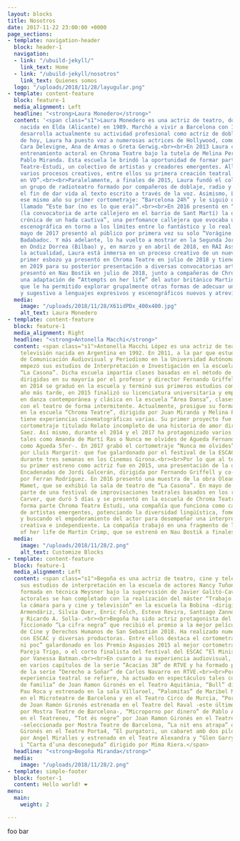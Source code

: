 ```yaml
---
layout: blocks
title: Nosotros
date: 2017-11-22 23:00:00 +0000
page_sections:
- template: navigation-header
  block: header-1
  navigation:
  - link: "/ubuild-jekyll/"
    link_text: Home
  - link: "/ubuild-jekyll/nosotros"
    link_text: Quienes somos
  logo: "/uploads/2018/11/28/layugular.png"
- template: content-feature
  block: feature-1
  media_alignment: Left
  headline: "<strong>Laura Monedero</strong>"
  content: '<span class="s1">Laura Monedero es una actriz de teatro, doblaje y locutora,
    nacida en Elda (Alicante) en 1989. Marchó a vivir a Barcelona con 19 años y allí
    desarrolla actualmente su actividad profesional como actriz de doblaje. A día
    de hoy, Laura ha puesto voz a numerosas actrices de Hollywood, como Dakota Johnson,
    Cara Delevigne, Ana de Armas o Greta Gerwig.<br><br>En 2013 Laura comenzó a estudiar
    entrenamiento actoral en Chroma Teatre bajo la tutela de Melina Pereyra y Juan
    Pablo Miranda. Esta escuela le brindó la oportunidad de formar parte de Chroma
    Teatre-Estudi, un colectivo de artistas y creadores emergentes. Allí ha iniciado
    varios procesos creativos, entre ellos su primera creación teatral: “Vorágine
    en VO”.<br><br>Paralelamente, a finales de 2015, Laura fundó el colectivo VersusTrac,
    un grupo de radioteatro formado por compañeros de doblaje, radio y teatro con
    el fin de dar vida al texto escrito a través de la voz. Asimismo, Laura protagonizó
    ese mismo año su primer cortometraje: “Barcelona 24h” y le siguió otro en 2017
    llamado “Este bar (no es lo que era)”.<br><br>En 2016 presentó en “Perpretacions”
    (la convocatoria de arte callejero en el barrio de Sant Martí) la obra “SIRCO:
    crónica de un hada cautiva”, una perfomance callejera que evocaba una reflexión
    escenográfica en torno a los límites entre lo fantástico y lo real.<br><br>En
    mayo de 2017 presentó al público por primera vez su solo “Vorágine en VO” en Sala
    Badabadoc. Y más adelante, lo ha vuelto a mostrar en la Segunda Jornada Microteatro
    en Ondiz Dorrea (Bilbao) y, en marzo y en abril de 2018, en RAI Associació (Barcelona).<br><br>En
    la actualidad, Laura está inmersa en un proceso creativo de un nuevo solo cuyo
    primer esbozo ya presentó en Chroma Teatre en julio de 2018 y tiene planeado concluir
    en 2019 para su posterior presentación a diversas convocatorias artísticas. Asimismo,
    presentó en Nau Bostik en julio de 2018, junto a compañeras de Chroma Teatre-estudi
    una adaptación de “Attempts on her life” del autor británico Martin Crimp, obra
    que le ha permitido explorar grupalmente otras formas de adecuar un texto complejo
    y sugestivo a lenguajes expresivos y escenográficos nuevos y atrevidos.</span>'
  media:
    image: "/uploads/2018/11/28/X61idPDx_400x400.jpg"
    alt_text: Laura Monedero
- template: content-feature
  block: feature-1
  media_alignment: Right
  headline: "<strong>Antonella Macchi</strong>"
  content: <span class="s1">Antonella Macchi López es una actriz de teatro, cine y
    televisión nacida en Argentina en 1992. En 2011, a la par que estudiaba la carrera
    de Comunicación Audiovisual y Periodismo en la Universidad Autónoma de Barcelona,
    empezó sus estudios de Interpretación e Investigación en la escuela de teatro
    “La Casona”. Dicha escuela impartía clases basadas en el método de Stanislavsky,
    dirigidas en su mayoría por el profesor y director Fernando Griffell. Finalmente,
    en 2014 se graduó en la escuela y terminó sus primeros estudios como actriz. Un
    año más tarde, en 2015 finalizó su licenciatura universitaria y empezó la formación
    en danza contemporánea y clásica en la escuela “Area Dansa”, clases que ha compaginado
    con el teatro de forma intermitente. Actualmente, prosigue su formación de interpretación
    en la escuela “Chroma Teatre”, dirigida por Juan Miranda y Melina Pereyra.<br><br>Antonella
    tiene experiencias cinematográficas varias. Su primer proyecto fue en 2014, un
    cortometraje titulado Relato incompleto de una historia de amor dirigido por Javier
    Saez. Así mismo, durante el 2014 y el 2017 ha protagonizado varios cortometrajes
    tales como Amanda de Martí Ras o Nunca me olvides de Agueda Fernandez -conocida
    como Agueda Sfer-. En 2017 grabó el cortometraje “Nunca me olvides” -dirigido
    por Lluís Margarit- que fue galardonado por el festival de la ESCAC y se proyectó
    durante tres semanas en los Cinemas Girona.<br><br>Por lo que al teatro se refiere,
    su primer estreno como actriz fue en 2015, una presentación de la obra Palabras
    Encadenadas de Jordi Galcerán, dirigida por Fernando Griffell y co-protagonizada
    por Ferran Rodríguez. En 2016 presentó una muestra de la obra Oleanna de David
    Mamet, que se exhibió la sala de teatro de “La Casona”. En mayo de 2017 formó
    parte de una festival de improvisaciones teatrales basados en los relatos de Raymond
    Carver, que duró 5 días y se presentó en la escuela de Chroma Teatre. Actualmente
    forma parte Chroma Teatre Estudi, una compañía que funciona como catalizadora
    de artistas emergentes, potenciando la diversidad lingüística, fomentando colaboraciones
    y buscando el empoderamiento del actor para desempeñar una interpretación de forma
    creativa e independiente. La compañía trabajó en una fragmento de la obra Attempts
    of her life de Martin Crimp, que se estrenó en Nau Bostik a finales de Julio.</span>
  media:
    image: "/uploads/2018/11/28/2.png"
    alt_text: Customize Blocks
- template: content-feature
  block: feature-1
  media_alignment: Left
  content: <span class="s1">Begoña es una actriz de teatro, cine y televisión. Realizó
    sus estudios de interpretación en la escuela de actores Nancy Tuñon. Además está
    formada en técnica Meysner bajo la supervisión de Javier Galitó-Cava. Sus estudios
    actorales se han completado con la realización del máster “Trabajo del actor y
    la cámara para y cine y televisión” en la escuela la Bobina -dirigido por Montxo
    Armendáriz, Silvia Quer, Enric Folch, Esteve Rovira, Santiago Zannou, Maria Ripoll
    y Ricardo A. Solla-.<br><br>Begoña ha sido actriz protagonista del documental
    ficcionado “La cifra negra” que recibió el premio a la mejor película en el festival
    de Cine y Derechos Humanos de San Sebastián 2018. Ha realizado numerosos cortometrajes
    con ESCAC y diversas productoras. Entre ellos destaca el cortometraje “Ni molt
    ni poc” galardonado en los Premio Aspasios 2015 al mejor cortometraje por Jorge
    Pareja Trigo, o el corto finalista del festival del ESCAC “El Ministerio” dirigido
    por Vanessa Batman.<br><br>En cuanto a su experiencia audiovisual, ha participado
    en varios capítulos de la serie “Acacias 38” de RTVE y ha formado parte del elenco
    de la serie “Derecho a Soñar” de Carlos Navarro en RTVE.<br><br>Por lo que a su
    experiencia teatral se refiere, ha actuado en espectáculos tales como “Un poder
    de familia” de Joan Ramon Gironés en el Teatro Aquitània, “Bull” dirigido por
    Pau Roca y estrenado en la sala Villaroel, ”Palomitas” de Maribel Martin presentada
    en el Microteatre de Barcelona y en el Teatro Circo de Murcia, “Porta’m al bosc”
    de Joan Ramón Gironés estrenada en el Teatre del Raval -este último seleccionado
    por Mostra Teatre de Barcelona-, “Microporno por dinero” de Pablo Álvarez estrenada
    en el Teatreneu, “Tot és negre” por Joan Ramon Gironés en el Teatre del Raval
    -seleccionada por Mostra Teatre de Barcelona, ”La nit ens atrapa” de Joan Ramon
    Gironés en el Teatre Porta4, “El purgatori, un cabaret amb dos pilotas” dirgido
    por Angel Miralles y estrenado en el Teatre Alexandra y “Glen Garry glen Ross”
    i “Carta d’una desconeguda” dirigido por Mima Riera.</span>
  headline: "<strong>Begoña Miranda</strong>"
  media:
    image: "/uploads/2018/11/28/2.png"
- template: simple-footer
  block: footer-1
  content: Hello world! ❤︎
menu:
  main:
    weight: 2

---
```

foo bar